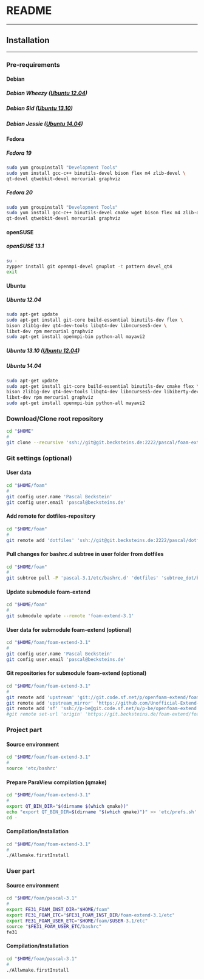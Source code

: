 # README
------

## Installation
------

### Pre-requirements

#### Debian
##### Debian Wheezy ([Ubuntu 12.04](#ubuntu1204))
##### Debian Sid ([Ubuntu 13.10](#ubuntu1310))
##### Debian Jessie ([Ubuntu 14.04](#ubuntu1404))

#### Fedora
##### Fedora 19
```bash
sudo yum groupinstall "Development Tools"
sudo yum install gcc-c++ binutils-devel bison flex m4 zlib-devel \
qt-devel qtwebkit-devel mercurial graphviz
```
##### Fedora 20
```bash
sudo yum groupinstall "Development Tools"
sudo yum install gcc-c++ binutils-devel cmake wget bison flex m4 zlib-devel \
qt-devel qtwebkit-devel mercurial graphviz
```

#### openSUSE
##### openSUSE 13.1
```bash
su -
zypper install git openmpi-devel gnuplot -t pattern devel_qt4
exit
```

#### Ubuntu
##### Ubuntu 12.04 <a name="ubuntu1204"></a>
```bash
sudo apt-get update
sudo apt-get install git-core build-essential binutils-dev flex \
bison zlib1g-dev qt4-dev-tools libqt4-dev libncurses5-dev \
libxt-dev rpm mercurial graphviz
sudo apt-get install openmpi-bin python-all mayavi2
```
##### Ubuntu 13.10 <a name="ubuntu1310"></a> ([Ubuntu 12.04](#ubuntu1204))
##### Ubuntu 14.04 <a name="ubuntu1404"></a>
```bash
sudo apt-get update
sudo apt-get install git-core build-essential binutils-dev cmake flex \
bison zlib1g-dev qt4-dev-tools libqt4-dev libncurses5-dev libiberty-dev \
libxt-dev rpm mercurial graphviz
sudo apt-get install openmpi-bin python-all mayavi2
```

### Download/Clone root repository

```bash
cd "$HOME"
#
git clone --recursive 'ssh://git@git.becksteins.de:2222/pascal/foam-extend.git' 'foam'
```

### Git settings (optional)

#### User data
```bash
cd "$HOME/foam"
#
git config user.name 'Pascal Beckstein'
git config user.email 'pascal@becksteins.de'
```
#### Add remote for dotfiles-repository
```bash
cd "$HOME/foam"
#
git remote add 'dotfiles' 'ssh://git@git.becksteins.de:2222/pascal/dotfiles.git'
```
#### Pull changes for bashrc.d subtree in user folder from dotfiles
```bash
cd "$HOME/foam"
#
git subtree pull -P 'pascal-3.1/etc/bashrc.d' 'dotfiles' 'subtree_dot/bashrc.d' --squash
```
#### Update submodule foam-extend
```bash
cd "$HOME/foam"
#
git submodule update --remote 'foam-extend-3.1'
```
#### User data for submodule foam-extend (optional)
```bash
cd "$HOME/foam/foam-extend-3.1"
#
git config user.name 'Pascal Beckstein'
git config user.email 'pascal@becksteins.de'
```
#### Git repositories for submodule foam-extend (optional)
```bash
cd "$HOME/foam/foam-extend-3.1"
#
git remote add 'upstream' 'git://git.code.sf.net/p/openfoam-extend/foam-extend-3.1'
git remote add 'upstream_mirror' 'https://github.com/Unofficial-Extend-Project-Mirror/openfoam-extend-foam-extend-3.1.git'
git remote add 'sf' 'ssh://p-be@git.code.sf.net/u/p-be/openfoam-extend'
#git remote set-url 'origin' 'https://git.becksteins.de/foam-extend/foam-extend-3.1'
```


### Project part

#### Source environment
```bash
cd "$HOME/foam/foam-extend-3.1"
#
source 'etc/bashrc'
```
#### Prepare ParaView compilation (qmake)
```bash
cd "$HOME/foam/foam-extend-3.1"
#
export QT_BIN_DIR="$(dirname $(which qmake))"
echo "export QT_BIN_DIR=$(dirname "$(which qmake)")" >> 'etc/prefs.sh'
cd -
```
#### Compilation/Installation
```bash
cd "$HOME/foam/foam-extend-3.1"
#
./Allwmake.firstInstall
```


### User part

#### Source environment
```bash
cd "$HOME/foam/pascal-3.1"
#
export FE31_FOAM_INST_DIR="$HOME/foam"
export FE31_FOAM_ETC="$FE31_FOAM_INST_DIR/foam-extend-3.1/etc"
export FE31_FOAM_USER_ETC="$HOME/foam/$USER-3.1/etc"
source "$FE31_FOAM_USER_ETC/bashrc"
fe31
```
#### Compilation/Installation
```bash
cd "$HOME/foam/pascal-3.1"
#
./Allwmake.firstInstall
```